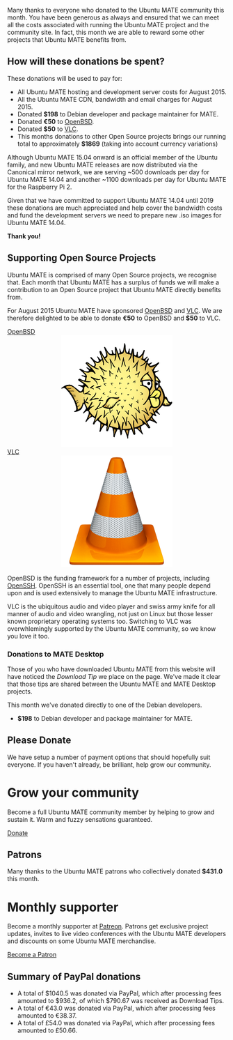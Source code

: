 <!--
.. title: Ubuntu MATE August 2015 supporters
.. slug: ubuntu-mate-august-2015-supporters
.. date: 2015-09-02 15:14:42 UTC
.. tags: Ubuntu,MATE,community,donate
.. link:
.. description: Community members who supported Ubuntu MATE this month.
.. type: text
.. author: Martin Wimpress
-->

Many thanks to everyone who donated to the Ubuntu MATE community this
month. You have been generous as always and ensured that we can meet
all the costs associated with running the Ubuntu MATE project and the
community site. In fact, this month we are able to reward some other
projects that Ubuntu MATE benefits from.

## How will these donations be spent?

These donations will be used to pay for:

  * All Ubuntu MATE hosting and development server costs for August 2015.
  * All the Ubuntu MATE CDN, bandwidth and email charges for August 2015.
  * Donated **$198** to Debian developer and package maintainer for MATE.
  * Donated **€50** to [OpenBSD](http://www.openbsd.org/).
  * Donated **$50** to [VLC](http://www.videolan.org/).
  * This months donations to other Open Source projects brings our
  running total to approximately **$1869** (taking into account currency variations)

Although Ubuntu MATE 15.04 onward is an official member of the Ubuntu family,
and new Ubuntu MATE releases are now distributed via the Canonical mirror
network, we are serving ~500 downloads per day for Ubuntu MATE 14.04 and
another ~1100 downloads per day for Ubuntu MATE for the Raspberry Pi 2.

Given that we have committed to support Ubuntu MATE 14.04 until 2019
these donations are much appreciated and help cover the bandwidth costs
and fund the development servers we need to prepare new .iso images for
Ubuntu MATE 14.04.

**Thank you!**

## Supporting Open Source Projects

Ubuntu MATE is comprised of many Open Source projects, we recognise
that. Each month that Ubuntu MATE has a surplus of funds we will make a
contribution to an Open Source project that Ubuntu MATE directly
benefits from.

For August 2015 Ubuntu MATE have sponsored [OpenBSD](http://www.openbsd.org)
and [VLC](http://www.videolan.org). We are therefore delighted to be
able to donate **€50** to OpenBSD and **$50** to VLC.

<div class="row">
  <div class="col-lg-6">
    <div class="bs-component">
      <div class="list-group">
        <a class="list-group-item active" href="http://www.openbsd.org">OpenBSD</a>
        <a class="list-group-item"><div align="center"><img src="/gallery/blog/openbsd.png" /></div></a>
      </div>
    </div>
  </div>
  <div class="col-lg-6">
    <div class="bs-component">
      <div class="list-group">
        <a class="list-group-item active" href="http://www.videolan.org">VLC</a>
        <a class="list-group-item"><div align="center"><img src="/gallery/blog/vlc.png" /></div></a>
      </div>
    </div>
  </div>
</div>

OpenBSD is the funding framework for a number of projects, including
[OpenSSH](http://www.openssh.com/). OpenSSH is an essential tool, one
that many people depend upon and is used extensively to manage the
Ubuntu MATE infrastructure.

VLC is the ubiquitous audio and video player and swiss army knife for
all manner of audio and video wrangling, not just on Linux but those
lesser known proprietary operating systems too. Switching to VLC was
overwhlemingly supported by the Ubuntu MATE community, so we know you
love it too.

### Donations to MATE Desktop

Those of you who have downloaded Ubuntu MATE from this website will have
noticed the *Download Tip* we place on the page. We've made it clear
that those tips are shared between the Ubuntu MATE and MATE Desktop
projects.

This month we've donated directly to one of the Debian developers.

  * **$198** to Debian developer and package maintainer for MATE.

## Please Donate

We have setup a number of payment options that should hopefully suit everyone.
If you haven't already, be brilliant, help grow our community.

<div class="bs-component">
    <div class="jumbotron">
        <h1>Grow your community</h1>
        <p>Become a full Ubuntu MATE community member by helping to grow and
        sustain it. Warm and fuzzy sensations guaranteed.</p>
        <a href="/donate/" class="btn btn-primary btn-lg">Donate</a>
        </p>
    </div>
</div>

## Patrons

Many thanks to the Ubuntu MATE patrons who collectively donated **$431.0** this month.

<div class="bs-component">
    <div class="jumbotron">
        <h1>Monthly supporter</h1>
        <p>Become a monthly supporter at <a href="http://www.patreon.com/ubuntu_mate">Patreon</a>.
        Patrons get exclusive project updates, invites to live video conferences with the Ubuntu
        MATE developers and discounts on some Ubuntu MATE merchandise.</p>
        <a href="http://www.patreon.com/ubuntu_mate" class="btn btn-primary btn-lg">Become a Patron</a>
        </p>
    </div>
</div>

## Summary of PayPal donations

  * A total of $1040.5 was donated via PayPal, which after processing fees amounted to $936.2, of which $790.67 was received as Download Tips.
  * A total of &euro;43.0 was donated via PayPal, which after processing fees amounted to &euro;38.37.
  * A total of &pound;54.0 was donated via PayPal, which after processing fees amounted to &pound;50.66.
